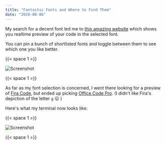 ```yaml
---
title: "Fantastic Fonts and Where to Find Them"
date: "2020-08-06"
---
```


My search for a decent font led me to [this amazing website](https://www.programmingfonts.org/) which shows you realtime preview of your code in the selected font.

You can pin a bunch of shortlisted fonts and toggle between them to see which one you like better.

{{< space 1 >}}

![Screenshot](/images/programmingfonts.png)

{{< space 1 >}}

As far as my font selection is concerned, I went there looking for a preview of [Fira Code](https://www.programmingfonts.org/#firacode), but ended up picking [Office Code Pro](https://www.programmingfonts.org/#office-code-pro). (I didn't like Fira's depiction of the letter ```g``` 😛 )

Here's what my terminal now looks like:

{{< space 1 >}}

![Screenshot](/images/terminal.png)

{{< space 1 >}}
